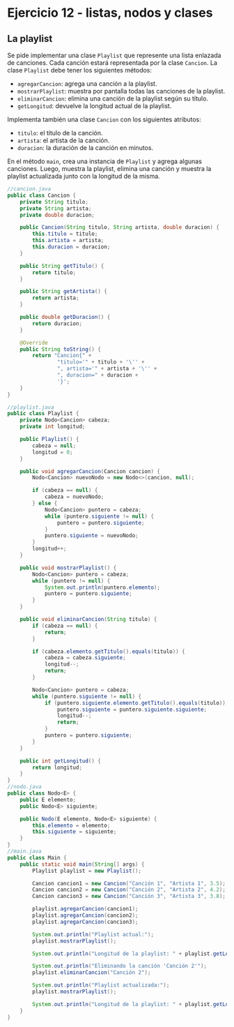 # Ejercicio 12 - listas, nodos y clases

## La playlist

Se pide implementar una clase `Playlist` que represente una lista enlazada de canciones. Cada canción estará representada por la clase `Cancion`. La clase `Playlist` debe tener los siguientes métodos:

- `agregarCancion`: agrega una canción a la playlist.
- `mostrarPlaylist`: muestra por pantalla todas las canciones de la playlist.
- `eliminarCancion`: elimina una canción de la playlist según su título.
- `getLongitud`: devuelve la longitud actual de la playlist.

Implementa también una clase `Cancion` con los siguientes atributos:

- `titulo`: el título de la canción.
- `artista`: el artista de la canción.
- `duracion`: la duración de la canción en minutos.

En el método `main`, crea una instancia de `Playlist` y agrega algunas canciones. Luego, muestra la playlist, elimina una canción y muestra la playlist actualizada junto con la longitud de la misma.

~~~java
//cancion.java
public class Cancion {
    private String titulo;
    private String artista;
    private double duracion;

    public Cancion(String titulo, String artista, double duracion) {
        this.titulo = titulo;
        this.artista = artista;
        this.duracion = duracion;
    }

    public String getTitulo() {
        return titulo;
    }

    public String getArtista() {
        return artista;
    }

    public double getDuracion() {
        return duracion;
    }

    @Override
    public String toString() {
        return "Cancion{" +
                "titulo='" + titulo + '\'' +
                ", artista='" + artista + '\'' +
                ", duracion=" + duracion +
                '}';
    }
}

//playlist.java
public class Playlist {
    private Nodo<Cancion> cabeza;
    private int longitud;

    public Playlist() {
        cabeza = null;
        longitud = 0;
    }

    public void agregarCancion(Cancion cancion) {
        Nodo<Cancion> nuevoNodo = new Nodo<>(cancion, null);

        if (cabeza == null) {
            cabeza = nuevoNodo;
        } else {
            Nodo<Cancion> puntero = cabeza;
            while (puntero.siguiente != null) {
                puntero = puntero.siguiente;
            }
            puntero.siguiente = nuevoNodo;
        }
        longitud++;
    }

    public void mostrarPlaylist() {
        Nodo<Cancion> puntero = cabeza;
        while (puntero != null) {
            System.out.println(puntero.elemento);
            puntero = puntero.siguiente;
        }
    }

    public void eliminarCancion(String titulo) {
        if (cabeza == null) {
            return;
        }

        if (cabeza.elemento.getTitulo().equals(titulo)) {
            cabeza = cabeza.siguiente;
            longitud--;
            return;
        }

        Nodo<Cancion> puntero = cabeza;
        while (puntero.siguiente != null) {
            if (puntero.siguiente.elemento.getTitulo().equals(titulo)) {
                puntero.siguiente = puntero.siguiente.siguiente;
                longitud--;
                return;
            }
            puntero = puntero.siguiente;
        }
    }

    public int getLongitud() {
        return longitud;
    }
}
//nodo.java
public class Nodo<E> {
    public E elemento;
    public Nodo<E> siguiente;

    public Nodo(E elemento, Nodo<E> siguiente) {
        this.elemento = elemento;
        this.siguiente = siguiente;
    }
}
//main.java
public class Main {
    public static void main(String[] args) {
        Playlist playlist = new Playlist();

        Cancion cancion1 = new Cancion("Canción 1", "Artista 1", 3.5);
        Cancion cancion2 = new Cancion("Canción 2", "Artista 2", 4.2);
        Cancion cancion3 = new Cancion("Canción 3", "Artista 3", 3.8);

        playlist.agregarCancion(cancion1);
        playlist.agregarCancion(cancion2);
        playlist.agregarCancion(cancion3);

        System.out.println("Playlist actual:");
        playlist.mostrarPlaylist();

        System.out.println("Longitud de la playlist: " + playlist.getLongitud());

        System.out.println("Eliminando la canción 'Canción 2'");
        playlist.eliminarCancion("Canción 2");

        System.out.println("Playlist actualizada:");
        playlist.mostrarPlaylist();

        System.out.println("Longitud de la playlist: " + playlist.getLongitud());
    }
}
~~~
